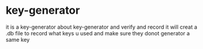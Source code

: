 # key-generator
it is a key-generator about key-generator and verify and record
it will creat a .db file to record what keys  u used and make sure they donot generator a same key
